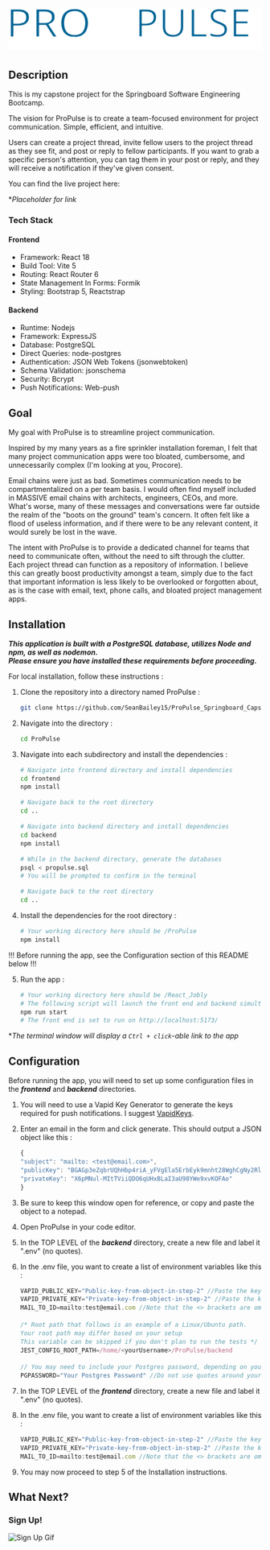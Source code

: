 # ![ProPulse](frontend/public/icons/ProPulse-navBrand.svg)

## Description

This is my capstone project for the Springboard Software Engineering Bootcamp.

The vision for ProPulse is to create a team-focused environment for project communication. Simple, efficient, and intuitive.

Users can create a project thread, invite fellow users to the project thread as they see fit, and post or reply to fellow participants. If you want to grab a specific person's attention, you can tag them in your post or reply, and they will receive a notification if they've given consent.

You can find the live project here:

\*_Placeholder for link_

### Tech Stack

#### Frontend

- Framework: React 18
- Build Tool: Vite 5
- Routing: React Router 6
- State Management In Forms: Formik
- Styling: Bootstrap 5, Reactstrap

#### Backend

- Runtime: Nodejs
- Framework: ExpressJS
- Database: PostgreSQL
- Direct Queries: node-postgres
- Authentication: JSON Web Tokens (jsonwebtoken)
- Schema Validation: jsonschema
- Security: Bcrypt
- Push Notifications: Web-push

## Goal

My goal with ProPulse is to streamline project communication.

Inspired by my many years as a fire sprinkler installation foreman, I felt that many project communication apps were too bloated, cumbersome, and unnecessarily complex (I'm looking at you, Procore).

Email chains were just as bad. Sometimes communication needs to be compartmentalized on a per team basis. I would often find myself included in MASSIVE email chains with architects, engineers, CEOs, and more. What's worse, many of these messages and conversations were far outside the realm of the "boots on the ground" team's concern. It often felt like a flood of useless information, and if there were to be any relevant content, it would surely be lost in the wave.

The intent with ProPulse is to provide a dedicated channel for teams that need to communicate often, without the need to sift through the clutter. Each project thread can function as a repository of information. I believe this can greatly boost productivity amongst a team, simply due to the fact that important information is less likely to be overlooked or forgotten about, as is the case with email, text, phone calls, and bloated project management apps.

## Installation

**_This application is built with a PostgreSQL database, utilizes Node and npm, as well as nodemon._**  
**_Please ensure you have installed these requirements before proceeding._**

For local installation, follow these instructions :

1. Clone the repository into a directory named ProPulse :

   ```bash
   git clone https://github.com/SeanBailey15/ProPulse_Springboard_Capstone.git ProPulse
   ```

2. Navigate into the directory :

   ```bash
   cd ProPulse
   ```

3. Navigate into each subdirectory and install the dependencies :

   ```bash
   # Navigate into frontend directory and install dependencies
   cd frontend
   npm install
   ```

   ```bash
   # Navigate back to the root directory
   cd ..
   ```

   ```bash
   # Navigate into backend directory and install dependencies
   cd backend
   npm install
   ```

   ```bash
   # While in the backend directory, generate the databases
   psql < propulse.sql
   # You will be prompted to confirm in the terminal
   ```

   ```bash
   # Navigate back to the root directory
   cd ..
   ```

4. Install the dependencies for the root directory :

   ```bash
   # Your working directory here should be /ProPulse
   npm install
   ```

!!! Before running the app, see the Configuration section of this README below !!!

5. Run the app :

   ```bash
   # Your working directory here should be /React_Jobly
   # The following script will launch the front end and backend simultaneously
   npm run start
   # The front end is set to run on http://localhost:5173/
   ```

\*_The terminal window will display a `Ctrl + click`-able link to the app_

## Configuration

Before running the app, you will need to set up some configuration files in the **_frontend_** and **_backend_** directories.

1. You will need to use a Vapid Key Generator to generate the keys required for push notifications. I suggest [VapidKeys](https://vapidkeys.com).

2. Enter an email in the form and click generate. This should output a JSON object like this :

   ```js
   {
   "subject": "mailto: <test@email.com>",
   "publicKey": "BGAGp3eZqbrUQhHbp4riA_yFVgEla5ErbEyk9mnht28WghCgNy2RlSrLrmu1-vHmi5_TwJ2as-wo7VLXS3dxotI",
   "privateKey": "X6pMNul-MItTViiQDO6qUHxBLaI3aU98YWe9xvKOFAo"
   }
   ```

3. Be sure to keep this window open for reference, or copy and paste the object to a notepad.

4. Open ProPulse in your code editor.

5. In the TOP LEVEL of the **_backend_** directory, create a new file and label it ".env" (no quotes).

6. In the .env file, you want to create a list of environment variables like this :

   ```js
   VAPID_PUBLIC_KEY="Public-key-from-object-in-step-2" //Paste the key here, without quotes
   VAPID_PRIVATE_KEY="Private-key-from-object-in-step-2" //Paste the key here, without quotes
   MAIL_TO_ID=mailto:test@email.com //Note that the <> brackets are omitted

   /* Root path that follows is an example of a Linux/Ubuntu path.
   Your root path may differ based on your setup
   This variable can be skipped if you don't plan to run the tests */
   JEST_CONFIG_ROOT_PATH=/home/<yourUsername>/ProPulse/backend

   // You may need to include your Postgres password, depending on your Postgres installation
   PGPASSWORD="Your Postgres Password" //Do not use quotes around your password here.
   ```

7. In the TOP LEVEL of the **_frontend_** directory, create a new file and label it ".env" (no quotes).

8. In the .env file, you want to create a list of environment variables like this :

   ```js
   VAPID_PUBLIC_KEY="Public-key-from-object-in-step-2" //Paste the key here, without quotes
   VAPID_PRIVATE_KEY="Private-key-from-object-in-step-2" //Paste the key here, without quotes
   MAIL_TO_ID=mailto:test@email.com //Note that the <> brackets are omitted
   ```

9. You may now proceed to step 5 of the Installation instructions.

## What Next?

### Sign Up!

![Sign Up Gif](frontend/public/clips/SignUp.gif)
